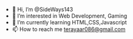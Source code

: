 - 👋 Hi, I’m @SideWays143
- 👀 I’m interested in Web Development, Gaming
- 🌱 I’m currently learning HTML,CSS,Javascript
- 📫 How to reach me terayaar086@gmail.com

